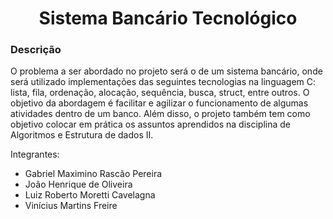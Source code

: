 <h1 align="center">Sistema Bancário Tecnológico</h1>

<h3>Descrição</h3>
O problema a ser abordado no projeto será o de um sistema bancário, onde será utilizado implementações das seguintes tecnologias na linguagem C: lista, fila, ordenação, alocação, sequência, busca, struct, entre outros. O objetivo da abordagem é facilitar e agilizar o funcionamento de algumas atividades dentro de um banco. Além disso, o projeto também tem como objetivo colocar em prática os assuntos aprendidos na disciplina de Algoritmos e Estrutura de dados II.


Integrantes:

* Gabriel Maximino Rascão Pereira
* João Henrique de Oliveira
* Luiz Roberto Moretti Cavelagna
* Vinícius Martins Freire
